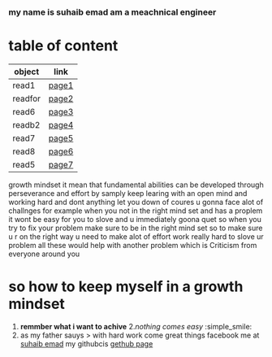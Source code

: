 ### my name is suhaib emad am a meachnical engineer


# table of content


object | link
------|-----
read1 | [page1](https://suhaib079.github.io/readme.md/read1)
readfor | [page2](https://suhaib079.github.io/readme.md/readfor)
read6 | [page3](https://suhaib079.github.io/readme.md/read6)
readb2 | [page4](https://suhaib079.github.io/readme.md/read6b)
read7 | [page5](https://suhaib079.github.io/readme.md/read7)
read8 | [page6](https://suhaib079.github.io/readme.md/read8)
read5 | [page7](https://suhaib079.github.io/readme.md/read5)

growth mindset 
it mean that  fundamental abilities can be developed through perseverance and effort by samply keep learing with an open mind and working hard and dont anything let you down 
of coures u gonna face alot of challnges for example when you not in the right mind set and has a proplem it wont be easy for you to slove and u  immediately goona quet 
so when you try to fix your problem make sure to be in the right mind set 
so to make sure u r on the right way u need to make alot of effort work really hard to slove ur problem all these would help with another problem which is  Criticism from everyone around you 
# so how to keep myself in a growth mindset 
1. **remmber what i want to achive** 
2.*nothing comes easy* :simple_smile:
3. as my father sauys > with hard work  come great things 
facebook me at [suhaib emad](https://www.facebook.com/suhaib.emad.1)
my githubcis [gethub page](https://github.com/suhaib079)

